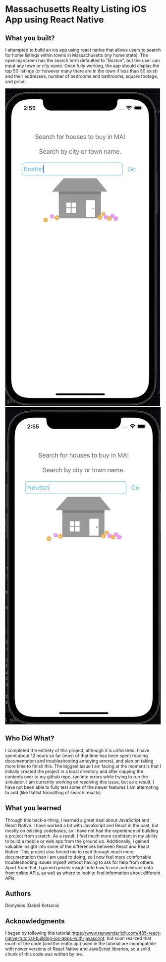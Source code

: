 # Massachusetts Realty Listing iOS App using React Native


## What you built? 

I attempted to build an ios app using react native that allows users to search for home listings within towns in Massachusetts (my home state). The opening screen has the search term defaulted to "Boston", but the user can input any town or city name. Once fully working, the app should display the top 50 listings (or however many there are in the town if less than 50 exist) and their addresses, number of bedrooms and bathrooms, square footage, and price.

![Landing](screenshots/landingScreen.png)
![Edited](screenshots/editedSearch.png)

## Who Did What?

I completed the entirety of this project, although it is unfinished. I have spent about 12 hours so far (most of that time has been spent reading documentation and troubleshooting annoying errors), and plan on taking more time to finish this. The biggest issue I am facing at the moment is that I initially created the project in a local directory and after copying the contents over to my github repo, ran into errors while trying to run the simulator. I am currently working on resolving this issue, but as a result, I have not been able to fully test some of the newer features I am attempting to add (like flatlist formatting of search results)

## What you learned

Through this hack-a-thing, I learned a great deal about JavaScript and React Native. I have worked a bit with JavaScript and React in the past, but mostly on existing codebases, so I have not had the experience of building a project from scratch. As a result, I feel much more confident in my ability to build a mobile or web app from the ground up. Additionally, I gained valuable insight into some of the differences between React and React Native. This project also forced me to read through much more documentation than I am used to doing, so I now feel more comfortable troubleshooting issues myself without having to ask for help from others. Apart from that, I gained greater insight into how to use and extract data from online APIs, as well as where to look to find information about different APIs.

## Authors

Dionysios (Gabe) Kotsonis

## Acknowledgments

I began by following this tutorial https://www.raywenderlich.com/485-react-native-tutorial-building-ios-apps-with-javascript, but soon realized that much of the code (and the realty api) used in the tutorial are incompatible with newer versions of React Native and JavaScript libraries, so a solid chunk of this code was written by me.
